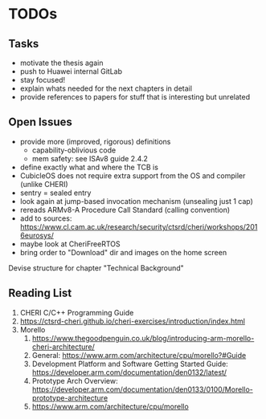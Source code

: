 # TODOs

## Tasks

- motivate the thesis again
- push to Huawei internal GitLab
- stay focused!
- explain whats needed for the next chapters in detail
- provide references to papers for stuff that is interesting but unrelated

## Open Issues

- provide more (improved, rigorous) definitions
    - capability-oblivious code
    - mem safety: see ISAv8 guide 2.4.2
- define exactly what and where the TCB is
- CubicleOS does not require extra support from the OS and compiler (unlike CHERI)
- sentry = sealed entry
- look again at jump-based invocation mechanism (unsealing just 1 cap)
- rereads ARMv8-A Procedure Call Standard (calling convention)
- add to sources: <https://www.cl.cam.ac.uk/research/security/ctsrd/cheri/workshops/2016eurosys/>
- maybe look at CheriFreeRTOS
- bring order to "Download" dir and images on the home screen

Devise structure for chapter "Technical Background"

## Reading List

1. CHERI C/C++ Programming Guide
2. <https://ctsrd-cheri.github.io/cheri-exercises/introduction/index.html>
3. Morello
    1. <https://www.thegoodpenguin.co.uk/blog/introducing-arm-morello-cheri-architecture/>
    2. General: <https://www.arm.com/architecture/cpu/morello?#Guide>
    3. Development Platform and Software Getting Started Guide: <https://developer.arm.com/documentation/den0132/latest/>
    4. Prototype Arch Overview: <https://developer.arm.com/documentation/den0133/0100/Morello-prototype-architecture>
    5. <https://www.arm.com/architecture/cpu/morello>
